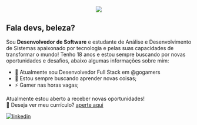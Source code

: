 <h1 align="center">
  <img src="https://ik.imagekit.io/dfw3q47dv0/the_power_of_dark_side_fPLL-vX6C.gif" />
</h1>

## Fala devs, beleza?



Sou **Desenvolvedor de Software** e estudante de Análise e Desenvolvimento de Sistemas apaixonado por tecnologia e pelas suas capacidades de transformar o mundo! Tenho 18 anos e estou sempre buscando por novas oportunidades e desafios, abaixo algumas informações sobre mim:

- 🔭 Atualmente sou Desenvolvedor Full Stack em @gogamers
- 💬 Estou sempre buscando aprender novas coisas;
- ⚡️ Gamer nas horas vagas;          

Atualmente estou aberto a receber novas oportunidades!
<br>
📝 Deseja ver meu currículo? [aperte aqui](./assets/documents/Curriculum_Raimundo_Junior.pdf)

<div align='left'>
  <a href="https://www.linkedin.com/in/gomes-dev/" target="_blank">
  <img src="https://img.shields.io/badge/linkedin:  Raimundo Junior-%2300acee.svg?color=405DE6&style=for-the-badge&logo=linkedin&logoColor=white" alt=linkedin style="margin-bottom: 5px;"/>
  </a>
</div>